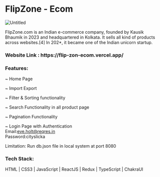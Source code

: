 

<h1>FlipZone - Ecom </h1>

![Untitled](https://user-images.githubusercontent.com/106387298/218254691-1e0397e5-e283-4a78-b6b1-04c7f77c6a36.png)

FlipZone.com is an Indian e-commerce company, founded by Kausik Bhaumik in 2023 and headquartered in Kolkata. It sells all kind of products across websites.[4] In 202*, it became one of the Indian unicorn startup.

<h3>Website Link : https://flip-zon-ecom.vercel.app/ </h3>

<h3>Features:</h3>

~ Home Page

~ Import Export 

~ Filter & Sorting functionality

~ Search Functionality in all product page

~ Pagination Functionality

~ Login Page with Authentication <br/>
Email:eve.holt@reqres.in<br/>
Password:cityslicka

Limitation: Run db.json file in local system at port 8080

<h3>Tech Stack:</h3> 

HTML | CSS3 | JavaScript | ReactJS | Redux | TypeScript | ChakraUI
